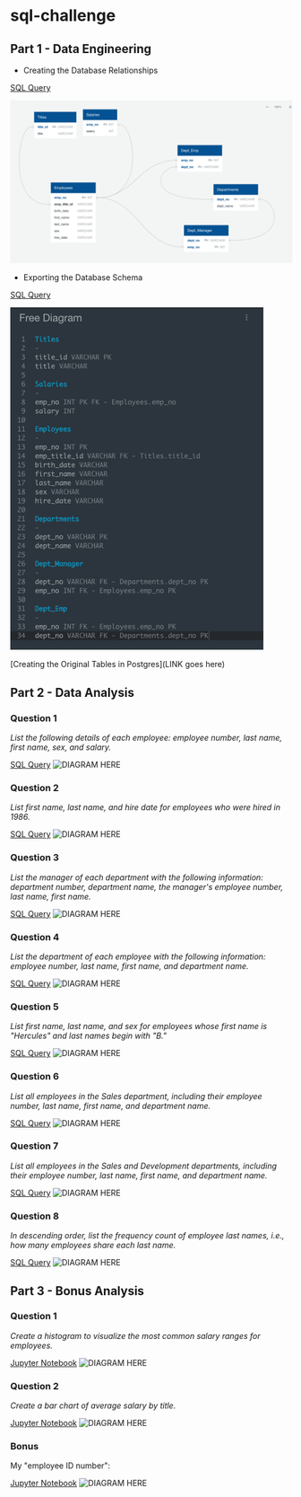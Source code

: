 # sql-challenge

## Part 1 - Data Engineering

- Creating the Database Relationships

[SQL Query](https://github.com/Jen-Dean/sql-challenge/blob/main/EmployeeSQL/Original_Set_Up_Schema/create_tables_sql.sql)

![DIAGRAM HERE](https://github.com/Jen-Dean/sql-challenge/blob/main/EmployeeSQL/QDBD_Images/Quick_Database_Diagram.png)

- Exporting the Database Schema

[SQL Query](https://github.com/Jen-Dean/sql-challenge/blob/main/EmployeeSQL/Original_Set_Up_Schema/create_tables_sql.sql)

![DIAGRAM HERE](https://github.com/Jen-Dean/sql-challenge/blob/main/EmployeeSQL/QDBD_Images/Quick_Database_Schema.png)

[Creating the Original Tables in Postgres](LINK goes here)

## Part 2 - Data Analysis

### Question 1 

*List the following details of each employee: employee number, last name, first name, sex, and salary.*

[SQL Query]()
![DIAGRAM HERE]()

### Question 2

*List first name, last name, and hire date for employees who were hired in 1986.*

[SQL Query]()
![DIAGRAM HERE]()

### Question 3

*List the manager of each department with the following information: department number, department name, the manager's employee number, last name, first name.*

[SQL Query]()
![DIAGRAM HERE]()

### Question 4

*List the department of each employee with the following information: employee number, last name, first name, and department name.*

[SQL Query]()
![DIAGRAM HERE]()

### Question 5

*List first name, last name, and sex for employees whose first name is "Hercules" and last names begin with "B."*

[SQL Query]()
![DIAGRAM HERE]()

### Question 6

*List all employees in the Sales department, including their employee number, last name, first name, and department name.*

[SQL Query]()
![DIAGRAM HERE]()

### Question 7

*List all employees in the Sales and Development departments, including their employee number, last name, first name, and department name.*

[SQL Query]()
![DIAGRAM HERE]()

### Question 8

*In descending order, list the frequency count of employee last names, i.e., how many employees share each last name.*

[SQL Query]()
![DIAGRAM HERE]()

## Part 3 - Bonus Analysis

### Question 1

*Create a histogram to visualize the most common salary ranges for employees.*

[Jupyter Notebook]()
![DIAGRAM HERE]()

### Question 2

*Create a bar chart of average salary by title.*

[Jupyter Notebook]()
![DIAGRAM HERE]()

### Bonus

My "employee ID number":

[Jupyter Notebook]()
![DIAGRAM HERE]()
